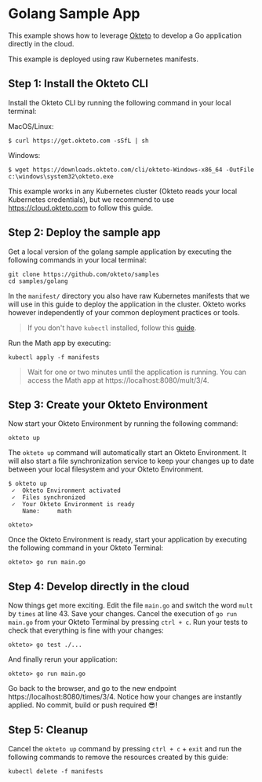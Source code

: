 # Golang Sample App

This example shows how to leverage [Okteto](https://okteto.com) to develop a Go application directly in the cloud.

This example is deployed using raw Kubernetes manifests.

## Step 1: Install the Okteto CLI

Install the Okteto CLI by running the following command in your local terminal:

MacOS/Linux:

```console
$ curl https://get.okteto.com -sSfL | sh
```

Windows:

```console
$ wget https://downloads.okteto.com/cli/okteto-Windows-x86_64 -OutFile c:\windows\system32\okteto.exe
```

This example works in any Kubernetes cluster (Okteto reads your local Kubernetes credentials), but we recommend to use https://cloud.okteto.com to follow this guide.

## Step 2: Deploy the sample app

Get a local version of the golang sample application by executing the following commands in your local terminal:

```console
git clone https://github.com/okteto/samples
cd samples/golang
```

In the `manifest/` directory you also have raw Kubernetes manifests that we will use in this guide to deploy the application in the cluster. Okteto works however independently of your common deployment practices or tools.

> If you don't have `kubectl` installed, follow this [guide](https://kubernetes.io/docs/tasks/tools/install-kubectl/).

Run the Math app by executing:

```console
kubectl apply -f manifests
```

> Wait for one or two minutes until the application is running. You can access the Math app at https://localhost:8080/mult/3/4.


## Step 3: Create your Okteto Environment

Now start your Okteto Environment by running the following command:

```console
okteto up
```

The `okteto up` command will automatically start an Okteto Environment. It will also start a file synchronization service to keep your changes up to date between your local filesystem and your Okteto Environment.

```console
$ okteto up
 ✓  Okteto Environment activated
 ✓  Files synchronized
 ✓  Your Okteto Environment is ready
    Name:     math

okteto>
```

Once the Okteto Environment is ready, start your application by executing the following command in your Okteto Terminal:

```console
okteto> go run main.go
```

## Step 4: Develop directly in the cloud

Now things get more exciting. Edit the file `main.go` and switch the word `mult` by `times` at line 43. Save your changes. Cancel the execution of `go run main.go` from your Okteto Terminal by pressing `ctrl + c`. Run your tests to check that everything is fine with your changes:

```console
okteto> go test ./...
```

And finally rerun your application:

```console
okteto> go run main.go
```

Go back to the browser, and go to the new endpoint https://localhost:8080/times/3/4. Notice how your changes are instantly applied. No commit, build or push required 😎! 


## Step 5: Cleanup

Cancel the `okteto up` command by pressing `ctrl + c` + `exit` and run the following commands to remove the resources created by this guide: 

```console
kubectl delete -f manifests
```
